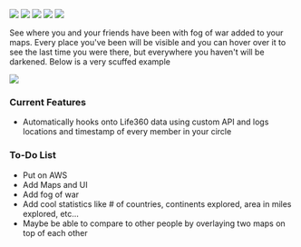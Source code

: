 ![](https://img.shields.io/github/stars/ColinLi33/fogOfWar) ![](https://img.shields.io/github/forks/ColinLi33/fogOfWar) ![](https://img.shields.io/github/tag/ColinLi33/fogOfWar) ![](https://img.shields.io/github/release/ColinLi33/fogOfWar) ![](https://img.shields.io/github/issues/ColinLi33/fogOfWar)

See where you and your friends have been with fog of war added to your maps. Every place you've been will be visible and you can hover over it to see the last time you were there, but everywhere you haven't will be darkened. Below is a very scuffed example

![](https://i.imgur.com/I6fjZTy.png)


### Current Features
- Automatically hooks onto Life360 data using custom API and logs locations and timestamp of every member in your circle

### To-Do List
- Put on AWS 
- Add Maps and UI
- Add fog of war
- Add cool statistics like # of countries, continents explored, area in miles explored, etc...
- Maybe be able to compare to other people by overlaying two maps on top of each other


